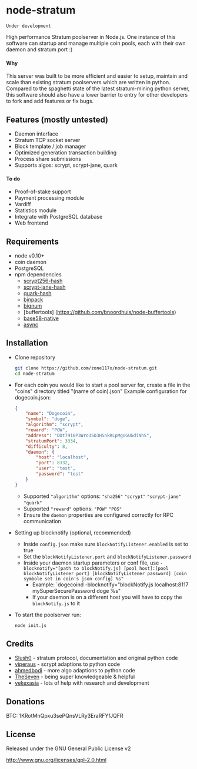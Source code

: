 node-stratum
============

    Under development

High performance Stratum poolserver in Node.js. One instance of this software can startup and manage multiple coin pools, each with their own daemon and stratum port :)

#### Why
This server was built to be more efficient and easier to setup, maintain and scale than existing stratum poolservers which are written in python.
Compared to the spaghetti state of the latest stratum-mining python server, this software should also have a lower barrier to entry for other developers to fork and add features or fix bugs.


Features (mostly untested)
--------------------------
* Daemon interface
* Stratum TCP socket server
* Block template / job manager
* Optimized generation transaction building
* Process share submissions
* Supports algos: scrypt, scrypt-jane, quark

#### To do
* Proof-of-stake support
* Payment processing module
* Vardiff
* Statistics module
* Integrate with PostgreSQL database
* Web frontend


Requirements
------------
* node v0.10+
* coin daemon
* PostgreSQL
* npm dependencies
  * [scrypt256-hash](https://github.com/zone117x/node-scrypt256-hash)
  * [scrypt-jane-hash](https://github.com/zone117x/node-scrypt-jane-hash)
  * [quark-hash](https://github.com/zone117x/node-quark-hash)
  * [binpack](https://github.com/russellmcc/node-binpack)
  * [bignum](https://github.com/justmoon/node-bignum)
  * [buffertools] (https://github.com/bnoordhuis/node-buffertools)
  * [base58-native](https://github.com/gasteve/node-base58)
  * [async](https://github.com/caolan/async)


Installation
------------

* Clone repository

    ```bash
    git clone https://github.com/zone117x/node-stratum.git
    cd node-stratum
    ```

* For each coin you would like to start a pool server for, create a file in the "coins" directory titled "(name of coin).json"
  Example configuration for dogecoin.json:


    ```json
    {
        "name": "Dogecoin",
        "symbol": "doge",
        "algorithm": "scrypt",
        "reward": "POW",
        "address": "DDt79i6P3Wro3SD3HSnkRLpMgUGUGdiNhS",
        "stratumPort": 3334,
        "difficulty": 8,
        "daemon": {
            "host": "localhost",
            "port": 8332,
            "user": "test",
            "password": "test"
        }
    }
    ```


  * Supported `"algorithm"` options: `"sha256"` `"scrypt"` `"scrypt-jane"` `"quark"`
  * Supported `"reward"` options: `"POW"` `"POS"`
  * Ensure the `daemon` properties are configured correctly for RPC communication

* Setting up blocknotify (optional, recommended)
  * Inside `config.json` make sure `blockNotifyListener.enabled` is set to true
  * Set the `blockNotifyListener.port` and `blockNotifyListener.password`
  * Inside your daemon startup parameters or conf file, use `-blocknotify="[path to blockNotify.js] [pool host]:[pool blockNotifyListener port] [blockNotifyListener password] [coin symbole set in coin's json config] %s"`
    * Example: `dogecoind -blocknotify="blockNotify.js localhost:8117 mySuperSecurePassword doge %s"
    * If your daemon is on a different host you will have to copy the `blockNotify.js` to it

* To start the poolserver run:

    ```bash
    node init.js
    ```


Credits
-------
* [Slush0](https://github.com/slush0/stratum-mining) - stratum protocol, documentation and original python code
* [viperaus](https://github.com/viperaus/stratum-mining) - scrypt adaptions to python code
* [ahmedbodi](https://github.com/ahmedbodi/stratum-mining) - more algo adaptions to python code
* [TheSeven](https://github.com/TheSeven) - being super knowledgeable & helpful
* [vekexasia](https://github.com/vekexasia) - lots of help with research and development

Donations
---------
BTC: 1KRotMnQpxu3sePQnsVLRy3EraRFYfJQFR

License
-------
Released under the GNU General Public License v2

http://www.gnu.org/licenses/gpl-2.0.html
